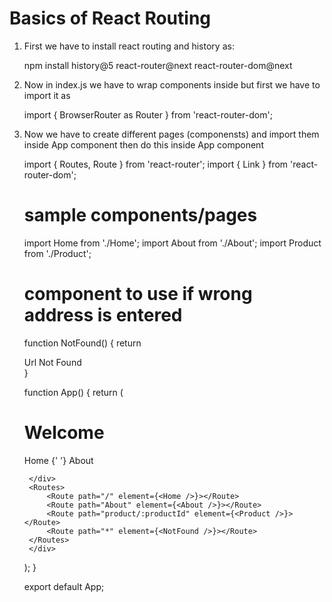 # Basics of React Routing 

1. First we have to install react routing and history as:

    npm install history@5 react-router@next react-router-dom@next

2. Now in index.js we have to wrap <App /> components inside <Router></Router> but first we have to import it as 

    import { BrowserRouter as Router } from 'react-router-dom';

3. Now we have to create different pages (componensts) and import them inside App component then do this inside App component

        
    import { Routes, Route } from 'react-router';
    import { Link } from 'react-router-dom';

    # sample components/pages
    import Home from './Home';
    import About from './About';
    import Product from './Product';

    # component to use if wrong address is entered        
    function NotFound() {
    return <div>Url Not Found</div>
    }

    function App() {
    return (
        <div>
        <h1>Welcome</h1>
        <div>
            <Link to="/">Home</Link> {' '}
            <Link to="About">About</Link>

        </div>
        <Routes>
            <Route path="/" element={<Home />}></Route>
            <Route path="About" element={<About />}></Route>
            <Route path="product/:productId" element={<Product />}></Route>
            <Route path="*" element={<NotFound />}></Route>
        </Routes>
        </div>
    );
    }

    export default App;
